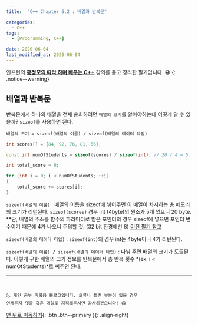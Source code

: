 ```yaml
---
title:  "C++ Chapter 6.2 : 배열과 반복문" 

categories:
  - C++
tags:
  - [Programming, C++]

date: 2020-06-04
last_modified_at: 2020-06-04
---
```

인프런의 **<u>홍정모의 따라 하며 배우는 C++</u>** 강의를 듣고 정리한 필기입니다. 😀
{: .notice--warning}

## 배열과 반복문
반복문에서 하나의 배열을 전체 순회하려면 `배열의 크기`를 알아야하는데 어떻게 알 수 있을까? `sizeof`를 사용하면 된다.

    배열의 크기 = sizeof(배열의 이름) / sizeof(배열의 데이터 타입)

```cpp
int scores[] = {84, 92, 76, 81, 56};

const int numOfStudents = sizeof(scores) / sizeof(int); // 20 / 4 = 5. 

int total_score = 0;

for (int i = 0; i < numOfStudents; ++i)
{
    total_score += scores[i];
}

```
`sizeof(배열의 이름)` : 배열의 이름을 sizeof에 넣어주면 이 배열이 차지하는 총 메모리의 크기가 리턴된다. `sizeof(scores)` 경우 int (4byte)의 원소가 5개 있으니 20 byte. **단, 배열의 주소를 함수의 파라미터로 받은 포인터의 경우 sizeof에 넣으면 포인터 변수이기 때문에 4가 나오니 주의할 것. (32 bit 환경에선 8) [이전 필기 참고](https://ansohxxn.github.io/c++/chapter6-1/#%ED%95%A8%EC%88%98-%ED%8C%8C%EB%9D%BC%EB%AF%B8%ED%84%B0%EB%A1%9C-%EB%B0%B0%EC%97%B4%EC%9D%84-%EB%84%A3%EC%9C%BC%EB%A9%B4-)

`sizeof(배열의 데이터 타입)` : `sizeof(int)`의 경우 int는 4byte이니 4가 리턴된다.

`sizeof(배열의 이름) / sizeof(배열의 데이터 타입)` : 나눠 주면 배열의 크기가 도출된다. 이렇게 구한 배열의 크기 정보를 반복문에서 총 반복 횟수 *(ex.  i < numOfStudents)*로 써주면 된다. 

***
<br>

    🌜 개인 공부 기록용 블로그입니다. 오류나 틀린 부분이 있을 경우 
    언제든지 댓글 혹은 메일로 지적해주시면 감사하겠습니다! 😄

[맨 위로 이동하기](#){: .btn .btn--primary }{: .align-right}